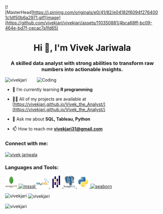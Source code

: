 [![MasterHead]https://i.pinimg.com/originals/e0/41/82/e04182f6094f2764001c1df50b6a2971.gif![image](https://github.com/vivekjari/vivekjari/assets/110350881/4bca68ff-bc09-464e-bd7f-cecac7a1fd65)
<h1 align="center">Hi 👋, I'm Vivek Jariwala</h1>
<h3 align="center">A skilled data analyst with strong abilities to transform raw numbers into actionable insights.</h3>
<img align = "right" alt = "Coding" width = "400" src="https://miro.medium.com/v2/resize:fit:1360/0*7Q3yvSIv_t0ioJ-Z.gif" >
<p align="left"> <img src="https://komarev.com/ghpvc/?username=vivekjari&label=Profile%20views&color=0e75b6&style=flat" alt="vivekjari" /> </p>

- 🌱 I’m currently learning **R programming**

- 👨‍💻 All of my projects are available at [https://vivekjari.github.io/Vivek_the_Analyst/](https://vivekjari.github.io/Vivek_the_Analyst/)

- 💬 Ask me about **SQL, Tableau, Python**

- 📫 How to reach me **vivekjari31@gmail.com**

<h3 align="left">Connect with me:</h3>
<p align="left">
<a href="https://linkedin.com/in/vivek jariwala" target="blank"><img align="center" src="https://raw.githubusercontent.com/rahuldkjain/github-profile-readme-generator/master/src/images/icons/Social/linked-in-alt.svg" alt="vivek jariwala" height="30" width="40" /></a>
</p>

<h3 align="left">Languages and Tools:</h3>
<p align="left"> <a href="https://www.mongodb.com/" target="_blank" rel="noreferrer"> <img src="https://raw.githubusercontent.com/devicons/devicon/master/icons/mongodb/mongodb-original-wordmark.svg" alt="mongodb" width="40" height="40"/> </a> <a href="https://www.microsoft.com/en-us/sql-server" target="_blank" rel="noreferrer"> <img src="https://www.svgrepo.com/show/303229/microsoft-sql-server-logo.svg" alt="mssql" width="40" height="40"/> </a> <a href="https://www.mysql.com/" target="_blank" rel="noreferrer"> <img src="https://raw.githubusercontent.com/devicons/devicon/master/icons/mysql/mysql-original-wordmark.svg" alt="mysql" width="40" height="40"/> </a> <a href="https://pandas.pydata.org/" target="_blank" rel="noreferrer"> <img src="https://raw.githubusercontent.com/devicons/devicon/2ae2a900d2f041da66e950e4d48052658d850630/icons/pandas/pandas-original.svg" alt="pandas" width="40" height="40"/> </a> <a href="https://www.postgresql.org" target="_blank" rel="noreferrer"> <img src="https://raw.githubusercontent.com/devicons/devicon/master/icons/postgresql/postgresql-original-wordmark.svg" alt="postgresql" width="40" height="40"/> </a> <a href="https://www.python.org" target="_blank" rel="noreferrer"> <img src="https://raw.githubusercontent.com/devicons/devicon/master/icons/python/python-original.svg" alt="python" width="40" height="40"/> </a> <a href="https://seaborn.pydata.org/" target="_blank" rel="noreferrer"> <img src="https://seaborn.pydata.org/_images/logo-mark-lightbg.svg" alt="seaborn" width="40" height="40"/> </a> </p>

<p><img align="left" src="https://github-readme-stats.vercel.app/api/top-langs?username=vivekjari&show_icons=true&locale=en&layout=compact" alt="vivekjari" /></p>

<p>&nbsp;<img align="center" src="https://github-readme-stats.vercel.app/api?username=vivekjari&show_icons=true&locale=en" alt="vivekjari" /></p>

<p><img align="center" src="https://github-readme-streak-stats.herokuapp.com/?user=vivekjari&" alt="vivekjari" /></p>




